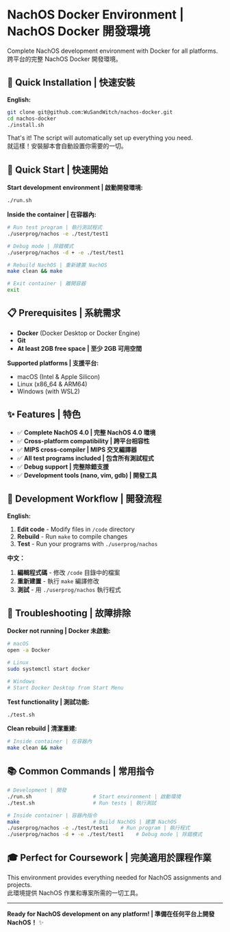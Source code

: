 # NachOS Docker Environment | NachOS Docker 開發環境

Complete NachOS development environment with Docker for all platforms.  
跨平台的完整 NachOS Docker 開發環境。

## 🚀 Quick Installation | 快速安裝

**English:**
```bash
git clone git@github.com:WuSandWitch/nachos-docker.git
cd nachos-docker
./install.sh
```

That's it! The script will automatically set up everything you need.  
就這樣！安裝腳本會自動設置你需要的一切。

## 🎯 Quick Start | 快速開始

**Start development environment | 啟動開發環境:**
```bash
./run.sh
```

**Inside the container | 在容器內:**
```bash
# Run test program | 執行測試程式
./userprog/nachos -e ./test/test1

# Debug mode | 除錯模式
./userprog/nachos -d + -e ./test/test1

# Rebuild NachOS | 重新建置 NachOS
make clean && make

# Exit container | 離開容器
exit
```

## 📋 Prerequisites | 系統需求

- **Docker** (Docker Desktop or Docker Engine)
- **Git**
- **At least 2GB free space | 至少 2GB 可用空間**

**Supported platforms | 支援平台:**
- macOS (Intel & Apple Silicon)
- Linux (x86_64 & ARM64)
- Windows (with WSL2)

## ✨ Features | 特色

- ✅ **Complete NachOS 4.0 | 完整 NachOS 4.0 環境**
- ✅ **Cross-platform compatibility | 跨平台相容性**
- ✅ **MIPS cross-compiler | MIPS 交叉編譯器**
- ✅ **All test programs included | 包含所有測試程式**
- ✅ **Debug support | 完整除錯支援**
- ✅ **Development tools (nano, vim, gdb) | 開發工具**

## 🔧 Development Workflow | 開發流程

**English:**
1. **Edit code** - Modify files in `/code` directory
2. **Rebuild** - Run `make` to compile changes  
3. **Test** - Run your programs with `./userprog/nachos`

**中文：**
1. **編輯程式碼** - 修改 `/code` 目錄中的檔案
2. **重新建置** - 執行 `make` 編譯修改
3. **測試** - 用 `./userprog/nachos` 執行程式

## 🐛 Troubleshooting | 故障排除

**Docker not running | Docker 未啟動:**
```bash
# macOS
open -a Docker

# Linux
sudo systemctl start docker

# Windows
# Start Docker Desktop from Start Menu
```

**Test functionality | 測試功能:**
```bash
./test.sh
```

**Clean rebuild | 清潔重建:**
```bash
# Inside container | 在容器內
make clean && make
```

## 📚 Common Commands | 常用指令

```bash
# Development | 開發
./run.sh                    # Start environment | 啟動環境
./test.sh                   # Run tests | 執行測試

# Inside container | 容器內指令
make                        # Build NachOS | 建置 NachOS
./userprog/nachos -e ./test/test1    # Run program | 執行程式
./userprog/nachos -d + -e ./test/test1    # Debug mode | 除錯模式
```

## 🎓 Perfect for Coursework | 完美適用於課程作業

This environment provides everything needed for NachOS assignments and projects.  
此環境提供 NachOS 作業和專案所需的一切工具。

---

**Ready for NachOS development on any platform! | 準備在任何平台上開發 NachOS！** ✨
